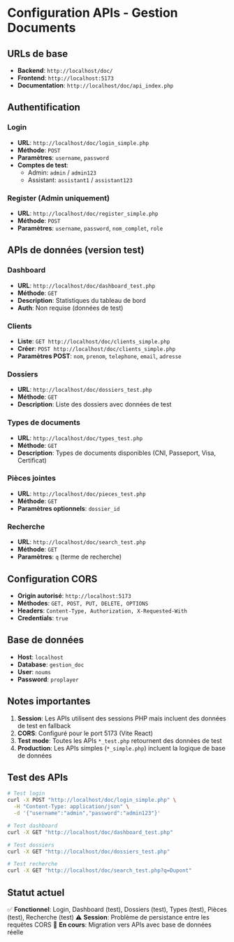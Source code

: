 # Configuration APIs - Gestion Documents

## URLs de base
- **Backend**: `http://localhost/doc/`
- **Frontend**: `http://localhost:5173`
- **Documentation**: `http://localhost/doc/api_index.php`

## Authentification
### Login
- **URL**: `http://localhost/doc/login_simple.php`
- **Méthode**: `POST`
- **Paramètres**: `username`, `password`
- **Comptes de test**:
  - Admin: `admin` / `admin123`
  - Assistant: `assistant1` / `assistant123`

### Register (Admin uniquement)
- **URL**: `http://localhost/doc/register_simple.php`
- **Méthode**: `POST`
- **Paramètres**: `username`, `password`, `nom_complet`, `role`

## APIs de données (version test)

### Dashboard
- **URL**: `http://localhost/doc/dashboard_test.php`
- **Méthode**: `GET`
- **Description**: Statistiques du tableau de bord
- **Auth**: Non requise (données de test)

### Clients
- **Liste**: `GET http://localhost/doc/clients_simple.php`
- **Créer**: `POST http://localhost/doc/clients_simple.php`
- **Paramètres POST**: `nom`, `prenom`, `telephone`, `email`, `adresse`

### Dossiers
- **URL**: `http://localhost/doc/dossiers_test.php`
- **Méthode**: `GET`
- **Description**: Liste des dossiers avec données de test

### Types de documents
- **URL**: `http://localhost/doc/types_test.php`
- **Méthode**: `GET`
- **Description**: Types de documents disponibles (CNI, Passeport, Visa, Certificat)

### Pièces jointes
- **URL**: `http://localhost/doc/pieces_test.php`
- **Méthode**: `GET`
- **Paramètres optionnels**: `dossier_id`

### Recherche
- **URL**: `http://localhost/doc/search_test.php`
- **Méthode**: `GET`
- **Paramètres**: `q` (terme de recherche)

## Configuration CORS
- **Origin autorisé**: `http://localhost:5173`
- **Méthodes**: `GET, POST, PUT, DELETE, OPTIONS`
- **Headers**: `Content-Type, Authorization, X-Requested-With`
- **Credentials**: `true`

## Base de données
- **Host**: `localhost`
- **Database**: `gestion_doc`
- **User**: `noums`
- **Password**: `proplayer`

## Notes importantes
1. **Session**: Les APIs utilisent des sessions PHP mais incluent des données de test en fallback
2. **CORS**: Configuré pour le port 5173 (Vite React)
3. **Test mode**: Toutes les APIs `*_test.php` retournent des données de test
4. **Production**: Les APIs simples (`*_simple.php`) incluent la logique de base de données

## Test des APIs
```bash
# Test login
curl -X POST "http://localhost/doc/login_simple.php" \
  -H "Content-Type: application/json" \
  -d '{"username":"admin","password":"admin123"}'

# Test dashboard
curl -X GET "http://localhost/doc/dashboard_test.php"

# Test dossiers
curl -X GET "http://localhost/doc/dossiers_test.php"

# Test recherche
curl -X GET "http://localhost/doc/search_test.php?q=Dupont"
```

## Statut actuel
✅ **Fonctionnel**: Login, Dashboard (test), Dossiers (test), Types (test), Pièces (test), Recherche (test)
⚠️ **Session**: Problème de persistance entre les requêtes CORS
🔄 **En cours**: Migration vers APIs avec base de données réelle
